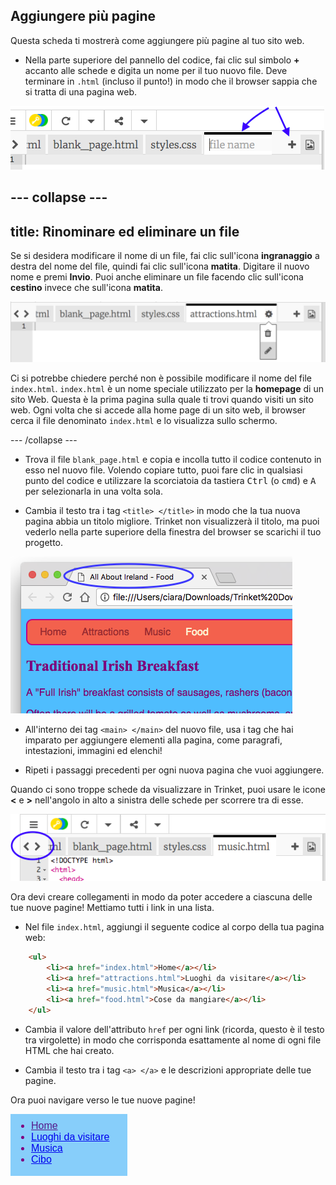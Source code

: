 ## Aggiungere più pagine

Questa scheda ti mostrerà come aggiungere più pagine al tuo sito web.

- Nella parte superiore del pannello del codice, fai clic sul simbolo **+** accanto alle schede e digita un nome per il tuo nuovo file. Deve terminare in `.html` (incluso il punto!) in modo che il browser sappia che si tratta di una pagina web.

![Aggiungere un nuovo file in Trinket](images/tktNewFileArrows.png)

--- collapse ---
---
title: Rinominare ed eliminare un file
---

Se si desidera modificare il nome di un file, fai clic sull'icona **ingranaggio** a destra del nome del file, quindi fai clic sull'icona **matita**. Digitare il nuovo nome e premi **Invio**. Puoi anche eliminare un file facendo clic sull'icona **cestino** invece che sull'icona **matita**.

![](images/EditFilename.png)

Ci si potrebbe chiedere perché non è possibile modificare il nome del file `index.html`. `index.html` è un nome speciale utilizzato per la **homepage** di un sito Web. Questa è la prima pagina sulla quale ti trovi quando visiti un sito web. Ogni volta che si accede alla home page di un sito web, il browser cerca il file denominato `index.html` e lo visualizza sullo schermo.

--- /collapse ---

- Trova il file `blank_page.html` e copia e incolla tutto il codice contenuto in esso nel nuovo file. Volendo copiare tutto, puoi fare clic in qualsiasi punto del codice e utilizzare la scorciatoia da tastiera <kbd>Ctrl</kbd> (o <kbd>cmd</kbd>) e <kbd>A</kbd> per selezionarla in una volta sola.

- Cambia il testo tra i tag `<title> </title>` in modo che la tua nuova pagina abbia un titolo migliore. Trinket non visualizzerà il titolo, ma puoi vederlo nella parte superiore della finestra del browser se scarichi il tuo progetto.

![Il titolo della pagina visualizzato nella scheda del browser](images/egLocalFileWindowTitle.png)

- All'interno dei tag `<main> </main>` del nuovo file, usa i tag che hai imparato per aggiungere elementi alla pagina, come paragrafi, intestazioni, immagini ed elenchi!

- Ripeti i passaggi precedenti per ogni nuova pagina che vuoi aggiungere.

Quando ci sono troppe schede da visualizzare in Trinket, puoi usare le icone **<** e **>** nell'angolo in alto a sinistra delle schede per scorrere tra di esse.

![I pulsanti per scorrere le schede](images/tktScrollTabIcons.png)

Ora devi creare collegamenti in modo da poter accedere a ciascuna delle tue nuove pagine! Mettiamo tutti i link in una lista.

- Nel file `index.html`, aggiungi il seguente codice al corpo della tua pagina web:

```html
    <ul>
        <li><a href="index.html">Home</a></li>
        <li><a href="attractions.html">Luoghi da visitare</a></li>
        <li><a href="music.html">Musica</a></li>
        <li><a href="food.html">Cose da mangiare</a></li>
    </ul>
```

- Cambia il valore dell'attributo `href` per ogni link (ricorda, questo è il testo tra virgolette) in modo che corrisponda esattamente al nome di ogni file HTML che hai creato.

- Cambia il testo tra i tag `<a> </a>` e le descrizioni appropriate delle tue pagine.

Ora puoi navigare verso le tue nuove pagine!

![Esempio di lista di collegamenti su una pagina web](images/egListOfPageLinks.png)
